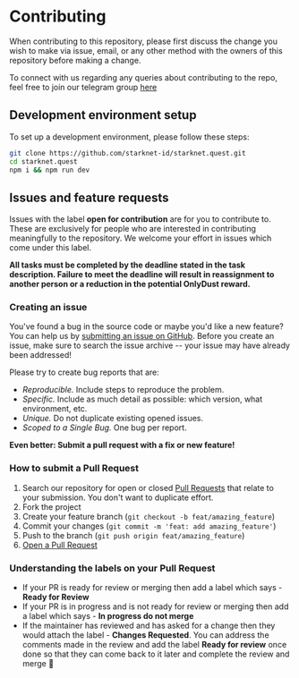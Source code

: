 # Contributing

When contributing to this repository, please first discuss the change you wish
to make via issue, email, or any other method with the owners of this repository
before making a change.

To connect with us regarding any queries about contributing to the repo, feel free to join our telegram group [here](https://t.me/SQcontributors)

## Development environment setup

To set up a development environment, please follow these steps:

   ```sh
   git clone https://github.com/starknet-id/starknet.quest.git
   cd starknet.quest
   npm i && npm run dev
   ```

## Issues and feature requests

Issues with the label **open for contribution** are for you to contribute to. These are exclusively for people who are interested in contributing meaningfully to the repository. We welcome your effort in issues which come under this label.

**All tasks must be completed by the deadline stated in the task description. Failure to meet the deadline will result in reassignment to another person or a reduction in the potential OnlyDust reward.**

### Creating an issue

You've found a bug in the source code or maybe
you'd like a new feature?
You can help us by
[submitting an issue on GitHub](https://github.com/starknet-id/starknet.quest/issues).
Before you create an issue, make sure to search the issue archive -- your issue
may have already been addressed!

Please try to create bug reports that are:

- _Reproducible._ Include steps to reproduce the problem.
- _Specific._ Include as much detail as possible: which version, what
  environment, etc.
- _Unique._ Do not duplicate existing opened issues.
- _Scoped to a Single Bug._ One bug per report.

**Even better: Submit a pull request with a fix or new feature!**


### How to submit a Pull Request

1. Search our repository for open or closed
   [Pull Requests](https://github.com/starknet-id/starknet.quest/pulls) that
   relate to your submission. You don't want to duplicate effort.
2. Fork the project
3. Create your feature branch (`git checkout -b feat/amazing_feature`)
4. Commit your changes (`git commit -m 'feat: add amazing_feature'`)
5. Push to the branch (`git push origin feat/amazing_feature`)
6. [Open a Pull Request](https://github.com/starknet-id/starknet.quest/compare)

### Understanding the labels on your Pull Request
- If your PR is ready for review or merging then add a label which says - **Ready for Review**
- If your PR is in progress and is not ready for review or merging then add a label which says - **In progress do not merge**
- If the maintainer has reviewed and has asked for a change then they would attach the label - **Changes Requested**. You can address the comments made in the review and add the label **Ready for review** once done so that they can come back to it later and complete the review and merge 🎉